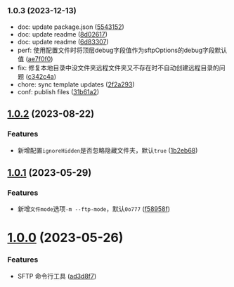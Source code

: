## <small>1.0.3 (2023-12-13)</small>

-   doc: update package.json ([5543152](https://github.com/x-wink/wink-sftp/commit/5543152))
-   doc: update readme ([8d02617](https://github.com/x-wink/wink-sftp/commit/8d02617))
-   doc: update readme ([6d83307](https://github.com/x-wink/wink-sftp/commit/6d83307))
-   perf: 使用配置文件时将顶层debug字段值作为sftpOptions的debug字段默认值 ([ae7f0f0](https://github.com/x-wink/wink-sftp/commit/ae7f0f0))
-   fix: 修复本地目录中没文件夹远程文件夹又不存在时不自动创建远程目录的问题 ([c342c4a](https://github.com/x-wink/wink-sftp/commit/c342c4a))
-   chore: sync template updates ([2f2a293](https://github.com/x-wink/wink-sftp/commit/2f2a293))
-   conf: publish files ([31b61a2](https://github.com/x-wink/wink-sftp/commit/31b61a2))

## [1.0.2](https://github.com/x-wink/wink-sftp/compare/v1.0.1...v1.0.2) (2023-08-22)

### Features

-   新增配置`ignoreHidden`是否忽略隐藏文件夹，默认`true` ([1b2eb68](https://github.com/x-wink/wink-sftp/commit/1b2eb6806cd116c1326a184d8a1e2250b9928354))

## [1.0.1](https://github.com/x-wink/wink-sftp/compare/v1.0.0...v1.0.1) (2023-05-29)

### Features

-   新增`文件mode`选项`-m --ftp-mode`，默认`0o777` ([f58958f](https://github.com/x-wink/wink-sftp/commit/f58958fac4525bf2d54da2276715ded1a289c716))

# [1.0.0](https://github.com/x-wink/wink-sftp/compare/v0.0.1...v1.0.0) (2023-05-26)

### Features

-   SFTP 命令行工具 ([ad3d8f7](https://github.com/x-wink/wink-sftp/commit/ad3d8f734195266b2cc4077b539f8bda53057e73))
